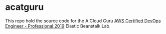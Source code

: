 # acatguru

This repo hold the source code for the A Cloud Guru [AWS Certified DevOps Engineer - Professional 2019](https://acloud.guru/learn/aws-certified-devops-engineer-professional-2019) Elastic Beanstalk Lab.

